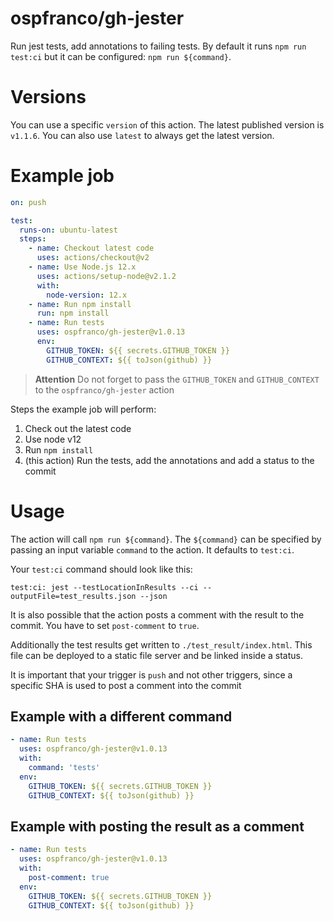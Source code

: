 # ospfranco/gh-jester

Run jest tests, add annotations to failing tests. By default it runs `npm run test:ci` but it can be configured: `npm run ${command}`.

# Versions

You can use a specific `version` of this action. The latest published version is `v1.1.6`. You can also use `latest` to always get the latest version.

# Example job

```yml
on: push

test:
  runs-on: ubuntu-latest
  steps:
    - name: Checkout latest code
      uses: actions/checkout@v2
    - name: Use Node.js 12.x
      uses: actions/setup-node@v2.1.2
      with:
        node-version: 12.x
    - name: Run npm install
      run: npm install
    - name: Run tests
      uses: ospfranco/gh-jester@v1.0.13
      env:
        GITHUB_TOKEN: ${{ secrets.GITHUB_TOKEN }}
        GITHUB_CONTEXT: ${{ toJson(github) }}
```

> **Attention** Do not forget to pass the `GITHUB_TOKEN` and `GITHUB_CONTEXT` to the `ospfranco/gh-jester` action

Steps the example job will perform:

1. Check out the latest code
2. Use node v12
3. Run `npm install`
4. (this action) Run the tests, add the annotations and add a status to the commit

# Usage

The action will call `npm run ${command}`. The `${command}` can be specified by passing an input variable `command` to the action. It defaults to `test:ci`. 

Your `test:ci` command should look like this:

```
test:ci: jest --testLocationInResults --ci --outputFile=test_results.json --json
```

<!-- The action will set a status to the commit to `pending` under the context `Tangro CI/coverage`. When it finishes it will set the test result as the description of the status. -->

It is also possible that the action posts a comment with the result to the commit. You have to set `post-comment` to `true`.

Additionally the test results get written to `./test_result/index.html`. This file can be deployed to a static file server and be linked inside a status.

It is important that your trigger is `push` and not other triggers, since a specific SHA is used to post a comment into the commit

## Example with a different command

```yml
- name: Run tests
  uses: ospfranco/gh-jester@v1.0.13
  with:
    command: 'tests'
  env:
    GITHUB_TOKEN: ${{ secrets.GITHUB_TOKEN }}
    GITHUB_CONTEXT: ${{ toJson(github) }}
```

## Example with posting the result as a comment

```yml
- name: Run tests
  uses: ospfranco/gh-jester@v1.0.13
  with:
    post-comment: true
  env:
    GITHUB_TOKEN: ${{ secrets.GITHUB_TOKEN }}
    GITHUB_CONTEXT: ${{ toJson(github) }}
```
